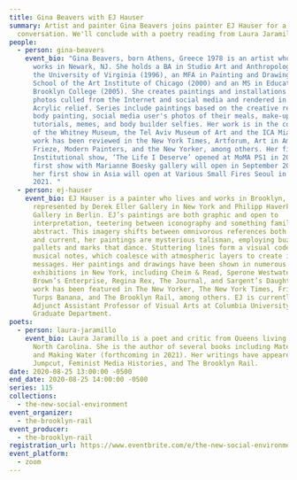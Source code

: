 ```yaml
---
title: Gina Beavers with EJ Hauser
summary: Artist and painter Gina Beavers joins painter EJ Hauser for a
  conversation. We'll conclude with a poetry reading from Laura Jaramillo.
people:
  - person: gina-beavers
    event_bio: "Gina Beavers, born Athens, Greece 1978 is an artist who lives and
      works in Newark, NJ. She holds a BA in Studio Art and Anthropology from
      the University of Virginia (1996), an MFA in Painting and Drawing from the
      School of the Art Institute of Chicago (2000) and an MS in Education from
      Brooklyn College (2005). She creates paintings and installations from
      photos culled from the Internet and social media and rendered in high
      Acrylic relief. Series include paintings based on the creative realms of
      body painting, social media user's photos of their meals, make-up
      tutorials, memes, and body builder selfies. Her work is in the collections
      of the Whitney Museum, the Tel Aviv Museum of Art and the ICA Miami. Her
      work has been reviewed in the New York Times, Artforum, Art in America,
      Frieze, Modern Painters, and the New Yorker, among others. Her first
      Institutional show, ‘The Life I Deserve’ opened at MoMA PS1 in 2019. Her
      first show with Marianne Boesky gallery will open in September 2020 and
      her first show in Asia will open at Various Small Fires Seoul in December
      2021. "
  - person: ej-hauser
    event_bio: EJ Hauser is a painter who lives and works in Brooklyn, and is
      represented by Derek Eller Gallery in New York and Philipp Haverkampf
      Gallery in Berlin. EJ’s paintings are both graphic and open to
      interpretation, teetering between iconography and something familiar but
      abstract. This imagery shifts between omnivorous references both ancient
      and current, her paintings are mysterious talisman, employing buzzing
      pallets and marks that dance. Stuttering lines form a visual code like
      musical notes, which coalesce with atmospheric layers to create ineffable
      messages. Her paintings and drawings have been shown in numerous group
      exhibitions in New York, including Cheim & Read, Sperone Westwater, Gavin
      Brown’s Enterprise, Regina Rex, The Journal, and Sargent’s Daughter’s. Her
      work has been featured in The New Yorker, The New York Times, Frieze,
      Turps Banana, and The Brooklyn Rail, among others. EJ is currently an
      Adjunct Assistant Professor of Visual Arts at Columbia University in the
      Graduate Department.
poets:
  - person: laura-jaramillo
    event_bio: Laura Jaramillo is a poet and critic from Queens living in Durham,
      North Carolina. She is the author of several books including Material Girl
      and Making Water (forthcoming in 2021). Her writings have appeared in
      Jumpcut, Feminist Media Histories, and The Brooklyn Rail.
date: 2020-08-25 13:00:00 -0500
end_date: 2020-08-25 14:00:00 -0500
series: 115
collections:
  - the-new-social-environment
event_organizer:
  - the-brooklyn-rail
event_producer:
  - the-brooklyn-rail
registration_url: https://www.eventbrite.com/e/the-new-social-environment-115-gina-beavers-tickets-117669523713
event_platform:
  - zoom
---
```

